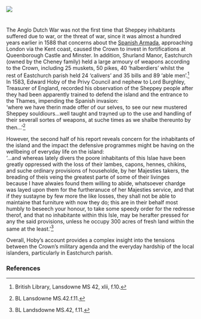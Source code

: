 <html><head></head><body><a href="https://dev.visual-essays.app"><img src="https://dev-visual-essays.netlify.app/images/ve-button.png"/></a> 
<param author="Dr Melanie Caiazza" banner="/images/banners/16c.jpg" layout="vtl" title="Sheppey at war in the 16th century" ve-config=""/> 

<param aliases="Sheppey" eid="Q1500299" ve-entity=""/> 
<param aliases="Shurland Manor" eid="Q105782444" ve-entity=""/>
<param aliases="Minster" eid="Q609390" ve-entity=""/>
<param aliases="Queenborough Castle" eid="Q17643879" ve-entity=""/>

#

The Anglo Dutch War was not the first time that Sheppey inhabitants suffered due to war, or the threat of war, since it was almost a hundred years earlier in 1588 that concerns about the [Spanish Armada](/16c/16c-spanish-armada), approaching London via the Kent coast, caused the Crown to invest in fortifications at Queenborough Castle and Minster.  In addition, Shurland Manor, Eastchurch (owned by the Cheney family) held a large armoury of weapons according to the Crown, including 25 muskets, 50 pikes, 40 ‘halberdiers’ whilst the rest of Eastchurch parish held 24 ‘calivers’ and 35 bills and 89 ‘able men’.[^ref1]  In 1583, Edward Hoby of the Privy Council and nephew to Lord Burghley, Treasurer of England, recorded his observation of the Sheppey people after they had been apparently trained to defend the island and the entrance to the Thames, impending the Spanish invasion:
<br/>
	‘where we have therin made offer of our selves, to see our new 
	mustered Sheppey souldiours…well taught and trayned up to the use 
	and handling of their severall sortes of weapons, at suche times as we
	 shalbe thereunto by then…’[^ref2]  
<param manifest="https://iiif.juncture-digital.org/wc:Queenborough_Castle_1784.png/manifest.json" ve-image-v2/>

However, the second half of his report reveals concern for the inhabitants of the island and the impact the defensive programmes might be having on the wellbeing of everyday life on the island:
<br/>
	‘…and whereas lately divers the poore inhabitants of this Islae have 
	been greatly oppressed with the loss of their lambes, capons, hennes, 
	chikins, and suche ordinary provisions of householde, by her Majesties 
	takers, the breading of theis veing the greatest parte of some of their livinges 	
	because I have alwaies found them willing to abide, whatsoever chardge 
	was layed upon them for the furtheranuce of her Majesties service, and 
	that if they sustayne by few more the like losses, they shall not be able 
	to maintaine that furniture with now they do; this are in their behalf most 
	humbly to beseech your honour, to take some speedy order for the redresse 
	therof, and that no inhabitante within this Isle, may be herafter pressed for 
	any the said provisions, unless he occupy 300 acres of fresh land within the 
	same at the least.’[^ref3]
<param label="Detail of Sheppey, John Speed map of Kent, 1611" url="https://stor.artstor.org/stor/2c221d42-8be8-432e-80c5-a1c13e87ea9d" ve-image=""/>

Overall, Hoby’s account provides a complex insight into the tensions between the Crown’s military agenda and the everyday hardship of the local islanders, particularly in Eastchurch parish.
<param manifest="https://iiif.juncture-digital.org/wc:Sheppey_Cliff_Top_-_geograph.org.uk_-_389427.jpg/manifest.json" ve-image-v2/>

### References

[^ref1]: British Library, Lansdowne MS 42, xlii, f.10.
[^ref2]: BL Lansdowne MS.42.f.11.
[^ref3]: BL Landsdowne MS.42, f.11.


</body></html>